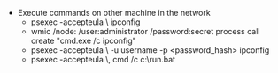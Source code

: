 - Execute commands on other machine in the network
    - psexec -accepteula \\<IP ADDRESS> ipconfig
    - wmic /node:<IP ADDRESS> /user:administrator /password:secret process call create "cmd.exe /c ipconfig" 
    - psexec -accepteula \\<IP ADDRESS> -u username -p <password_hash> ipconfig
    - psexec -accepteula \\<IP ADDRESS1>,<IP ADDRESS2> cmd /c c:\run.bat 
